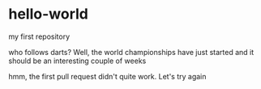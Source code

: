 # hello-world
my first repository

who follows darts?  Well, the world championships have just started and it should be an interesting couple of weeks

hmm, the first pull request didn't quite work. Let's try again
